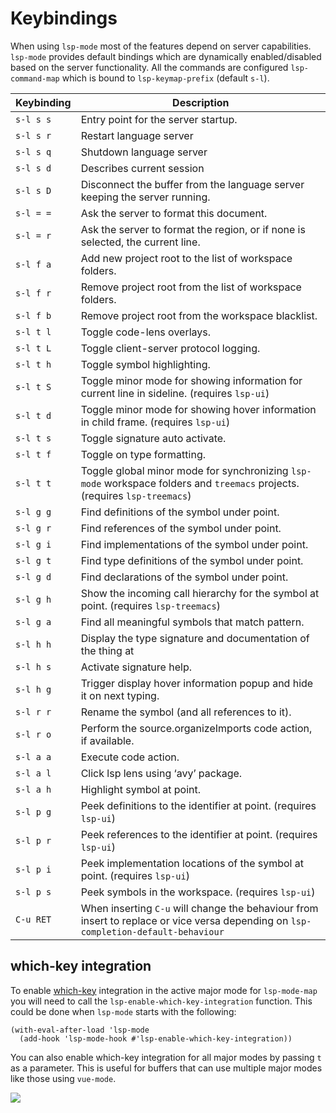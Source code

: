 # Keybindings

When using `lsp-mode` most of the features depend on server
capabilities. `lsp-mode` provides default bindings which are dynamically
enabled/disabled based on the server functionality. All the commands are
configured `lsp-command-map` which is bound to `lsp-keymap-prefix`
(default `s-l`).

| Keybinding | Description                                                                                                                         |
| ---------- | --------------------------------------------------------------------------------------------------------------------------          |
| `s-l s s`  | Entry point for the server startup.                                                                                                 |
| `s-l s r`  | Restart language server                                                                                                             |
| `s-l s q`  | Shutdown language server                                                                                                            |
| `s-l s d`  | Describes current session                                                                                                           |
| `s-l s D`  | Disconnect the buffer from the language server keeping the server running.                                                          |
| `s-l = =`  | Ask the server to format this document.                                                                                             |
| `s-l = r`  | Ask the server to format the region, or if none is selected, the current line.                                                      |
| `s-l f a`  | Add new project root to the list of workspace folders.                                                                              |
| `s-l f r`  | Remove project root from the list of workspace folders.                                                                             |
| `s-l f b`  | Remove project root from the workspace blacklist.                                                                                   |
| `s-l t l`  | Toggle code-lens overlays.                                                                                                          |
| `s-l t L`  | Toggle client-server protocol logging.                                                                                              |
| `s-l t h`  | Toggle symbol highlighting.                                                                                                         |
| `s-l t S`  | Toggle minor mode for showing information for current line in sideline. (requires `lsp-ui`)                                         |
| `s-l t d`  | Toggle minor mode for showing hover information in child frame. (requires `lsp-ui`)                                                 |
| `s-l t s`  | Toggle signature auto activate.                                                                                                     |
| `s-l t f`  | Toggle on type formatting.                                                                                                          |
| `s-l t t`  | Toggle global minor mode for synchronizing `lsp-mode` workspace folders and `treemacs` projects. (requires `lsp-treemacs`)          |
| `s-l g g`  | Find definitions of the symbol under point.                                                                                         |
| `s-l g r`  | Find references of the symbol under point.                                                                                          |
| `s-l g i`  | Find implementations of the symbol under point.                                                                                     |
| `s-l g t`  | Find type definitions of the symbol under point.                                                                                    |
| `s-l g d`  | Find declarations of the symbol under point.                                                                                        |
| `s-l g h`  | Show the incoming call hierarchy for the symbol at point. (requires `lsp-treemacs`)                                                 |
| `s-l g a`  | Find all meaningful symbols that match pattern.                                                                                     |
| `s-l h h`  | Display the type signature and documentation of the thing at                                                                        |
| `s-l h s`  | Activate signature help.                                                                                                            |
| `s-l h g`  | Trigger display hover information popup and hide it on next typing.                                                                 |
| `s-l r r`  | Rename the symbol (and all references to it).                                                                                       |
| `s-l r o`  | Perform the source.organizeImports code action, if available.                                                                       |
| `s-l a a`  | Execute code action.                                                                                                                |
| `s-l a l`  | Click lsp lens using ‘avy’ package.                                                                                                 |
| `s-l a h`  | Highlight symbol at point.                                                                                                          |
| `s-l p g`  | Peek definitions to the identifier at point. (requires `lsp-ui`)                                                                    |
| `s-l p r`  | Peek references to the identifier at point. (requires `lsp-ui`)                                                                     |
| `s-l p i`  | Peek implementation locations of the symbol at point. (requires `lsp-ui`)                                                           |
| `s-l p s`  | Peek symbols in the workspace. (requires `lsp-ui`)                                                                                  |
| `C-u RET`  | When inserting `C-u` will change the behaviour from insert to replace or vice versa depending on `lsp-completion-default-behaviour` |

## which-key integration

To enable [which-key](https://github.com/justbur/emacs-which-key/)
integration in the active major mode for `lsp-mode-map` you will need to
call the `lsp-enable-which-key-integration` function. This could be done
when `lsp-mode` starts with the following:

```elisp
(with-eval-after-load 'lsp-mode
  (add-hook 'lsp-mode-hook #'lsp-enable-which-key-integration))
```

You can also enable which-key integration for all major modes by passing
`t` as a parameter. This is useful for buffers that can use multiple
major modes like those using `vue-mode`.

![](../examples/which-key.png)

